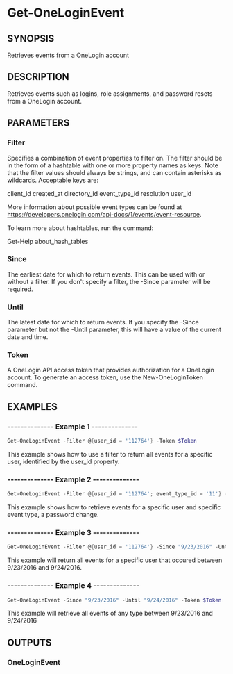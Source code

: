 # Get-OneLoginEvent

## SYNOPSIS
Retrieves events from a OneLogin account

## DESCRIPTION
Retrieves events such as logins, role assignments, and password resets from a OneLogin account. 

## PARAMETERS
### Filter
Specifies a combination of event properties to filter on. The filter should be in the form of a hashtable with one or more property names as keys. Note that the filter values should always be strings, and can contain asterisks as wildcards. Acceptable keys are:

client_id
created_at
directory_id
event_type_id
resolution
user_id

More information about possible event types can be found at https://developers.onelogin.com/api-docs/1/events/event-resource.

To learn more about hashtables, run the command:

Get-Help about_hash_tables

### Since
The earliest date for which to return events. This can be used with or without a filter. If you don't specify a filter, the -Since parameter will be required.

### Until
The latest date for which to return events. If you specify the -Since parameter but not the -Until parameter, this will have a value of the current date and time.

### Token
A OneLogin API access token that provides authorization for a OneLogin account. To generate an access token, use the New-OneLoginToken command.


## EXAMPLES
### --------------  Example 1  --------------

```powershell
Get-OneLoginEvent -Filter @{user_id = '112764'} -Token $Token
```

This example shows how to use a filter to return all events for a specific user, identified by the user_id property.

### --------------  Example 2  --------------

```powershell
Get-OneLoginEvent -Filter @{user_id = '112764'; event_type_id = '11'} -Token $Token
```

This example shows how to retrieve events for a specific user and specific event type, a password change.

### --------------  Example 3  --------------

```powershell
Get-OneLoginEvent -Filter @{user_id = '112764'} -Since "9/23/2016" -Until "9/24/2016" -Token $Token
```

This example will return all events for a specific user that occured between 9/23/2016 and 9/24/2016.

### --------------  Example 4  --------------

```powershell
Get-OneLoginEvent -Since "9/23/2016" -Until "9/24/2016" -Token $Token
```

This example will retrieve all events of any type between 9/23/2016 and 9/24/2016

## OUTPUTS
### OneLoginEvent
